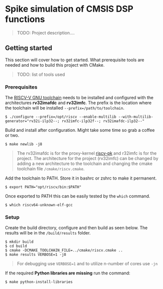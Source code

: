 # Spike simulation of CMSIS DSP functions

>TODO: Project description....

## Getting started

This section will cover how to get started. What prerequisite tools are needed and how to build this project with CMake. 
> TODO: list of tools used

### Prerequisites
The [RISCV-V GNU toolchain](https://github.com/riscv-collab/riscv-gnu-toolchain) needs to be installed and configured with the architectures **rv32imafdc** and **rv32imfc**. The prefix is the location where the toolchain will be installed ``--prefix=/path/to/toolchain``.

    $ ./configure --prefix=/opt/riscv --enable-multilib --with-multilib-generator="rv32i-ilp32--; rv32imfc-ilp32f--; rv32imafdc-ilp32--"

Build and install after configuration. Might take some time so grab a coffee or two.

    $ make newlib -j8

> The rv32imafdc is for the proxy-kernel [riscv-pk](https://github.com/riscv-software-src/riscv-pk) and r32imfc is for the project. The architecture for the project (rv32imfc) can be changed by adding a new architecture to the toolchain and changing the cmake toolchain file ``/cmake/riscv.cmake``.

Add the toolchain to PATH. Store it in bashrc or zshrc to make it permanent.

    $ export PATH="opt/riscv/bin:$PATH"

Once exported to PATH this can be easily tested by the ``which`` command. 

    $ which riscv64-unknown-elf-gcc

### Setup

Create the build directory, configure and then build as seen below. The results will be in the ``/build/results`` folder.

    $ mkdir build
    $ cd build
    $ cmake -DCMAKE_TOOLCHAIN_FILE=../cmake/riscv.cmake ..
    $ make results VERBOSE=1 -j8

> For debugging use ``VERBOSE=1`` and to utilize n-number of cores use ``-jn``

If the required **Python libraries are missing** run the command:

    $ make python-install-libraries

